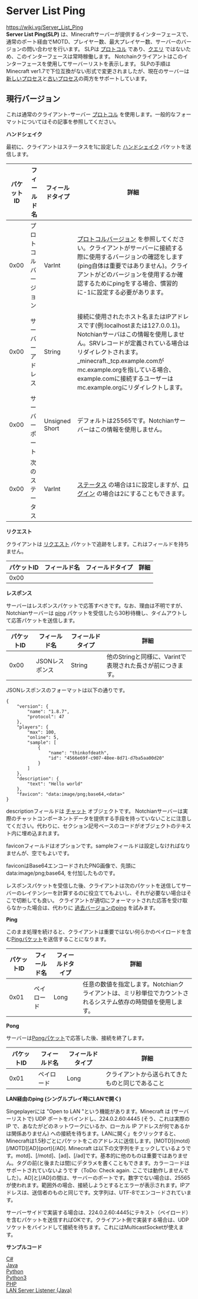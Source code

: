 # Server List Ping
https://wiki.vg/Server_List_Ping \
**Server List Ping(SLP)** は、Minecraftサーバーが提供するインターフェースで、通常のポート経由でMOTD、プレイヤー数、最大プレイヤー数、サーバーのバージョンの問い合わせを行います。 
SLPは [プロトコル](https://wiki.vg/Protocol) であり、[クエリ](https://wiki.vg/Query) ではないため、このインターフェースは常時稼働します。 
Notchainクライアントはこのインターフェースを使用してサーバーリストを表示します。
SLPの手順はMinecraft ver1.7で下位互換がない形式で変更されましたが、現在のサーバーは[新しいプロセス](https://c4k3.github.io/wiki.vg/Server_List_Ping.html#Current)と[古いプロセス](https://c4k3.github.io/wiki.vg/Server_List_Ping.html#1.6)の両方をサポートしています。

## 現行バージョン

これは通常のクライアント-サーバー [プロトコル](https://wiki.vg/Protocol) を使用します。一般的なフォーマットについてはその記事を参照してください。

**ハンドシェイク**

最初に、クライアントはステータスを1に設定した [ハンドシェイク](https://c4k3.github.io/wiki.vg/Protocol.html#Handshake) パケットを送信します。


| パケットID | フィールド名 | フィールドタイプ | 詳細 |
-- | -- | -- |-- 
|0x00| プロトコルバージョン  | VarInt | [プロトコルバージョン](https://wiki.vg/Protocol_version_numbers) を参照してください。クライアントがサーバーに接続する際に使用するバージョンの確認をします(ping自体は重要ではありません)。クライアントがどのバージョンを使用するか確認するためにpingをする場合、慣習的に-1に設定する必要があります。 |
|0x00| サーバーアドレス| String | 接続に使用されたホスト名またはIPアドレスです(例:localhostまたは127.0.0.1)。Notchianサーバはこの情報を使用しません。SRVレコードが定義されている場合はリダイレクトされます。_minecraft._tcp.example.comがmc.example.orgを指している場合、example.comに接続するユーザーはmc.example.orgにリダイレクトします。|
|0x00| サーバーポート | Unsigned Short | デフォルトは25565です。Notchianサーバーはこの情報を使用しません。|
|0x00| 次のステータス | VarInt  | [ステータス](https://wiki.vg/Protocol#Status) の場合は1に設定しますが、[ログイン](https://wiki.vg/Protocol#Login) の場合は2にすることもできます。|


**リクエスト**

クライアントは [リクエスト](https://wiki.vg/Protocol#Request) パケットで追跡をします。これはフィールドを持ちません。

| パケットID | フィールド名 | フィールドタイプ | 詳細 |
-- | -- | -- |-- 
|0x00||||

**レスポンス**

サーバーはレスポンスパケットで応答すべきです。なお、理由は不明ですが、Notchianサーバーは [ping](https://wiki.vg/Protocol#Ping) パケットを受信したら30秒待機し、タイムアウトして応答パケットを送信します。

| パケットID | フィールド名 | フィールドタイプ | 詳細 |
-- | -- | -- |-- 
|0x00|JSONレスポンス|String |他のStringと同様に、Varintで表現された長さが前につきます。|

JSONレスポンスのフォーマットは以下の通りです。

```
{
    "version": {
        "name": "1.8.7",
        "protocol": 47
    },
    "players": {
        "max": 100,
        "online": 5,
        "sample": [
            {
                "name": "thinkofdeath",
                "id": "4566e69f-c907-48ee-8d71-d7ba5aa00d20"
            }
        ]
    },
    "description": {
        "text": "Hello world"
    },
    "favicon": "data:image/png;base64,<data>"
}
```

descriptionフィールドは [チャット](https://wiki.vg/Chat) オブジェクトです。
Notchianサーバーは実際のチャットコンポーネントデータを提供する手段を持っていないことに注意してください。代わりに、セクション記号ベースのコードがオブジェクトのテキスト内に埋め込まれます。


faviconフィールドはオプションです。sampleフィールドは設定しなければなりませんが、空でもよいです。


faviconはBase64エンコードされたPNG画像で、先頭にdata:image/png;base64, を付加したものです。

レスポンスパケットを受信した後、クライアントは次のパケットを送信してサーバーのレイテンシーを計算するのに役立ててもよいし、それが必要ない場合はそこで切断しても良い。
クライアントが適切にフォーマットされた応答を受け取らなかった場合は、代わりに [過去バージョンのping](https://wiki.vg/Server_List_Ping#1.6) を試みます。

**Ping**

このまま処理を続けると、クライアントは重要ではない何らかのペイロードを含む[Pingパケット](https://wiki.vg/Protocol#Ping)を送信することになります。


| パケットID | フィールド名 | フィールドタイプ | 詳細 |
-- | -- | -- |-- 
|0x01|ペイロード|Long|任意の数値を指定します。Notchianクライアントは、ミリ秒単位でカウントされるシステム依存の時間値を使用します。|


**Pong**

サーバーは[Pongパケット](https://wiki.vg/Protocol#Pong)で応答した後、接続を終了します。


| パケットID | フィールド名 | フィールドタイプ | 詳細 |
-- | -- | -- |-- 
0x01|ペイロード|Long|クライアントから送られてきたものと同じであること|

**LAN経由のping (シングルプレイ時にLANで開く)**

Singeplayerには "Open to LAN "という機能があります。Minecraft は (サーバーリストで) UDP ポートをバインドし、224.0.2.60:4445 (そう、これは実際の IP で、あなたがどのネットワークにいるか、ローカル IP アドレスが何であるかは関係ありません) への接続を待ちます。LANに開く」をクリックすると、Minecraftは1.5秒ごとにパケットをこのアドレスに送信します。[MOTD]{motd}[/MOTD][AD]{port}[/AD]. Minecraft は以下の文字列をチェックしているようです。motd]、[/motd]、[ad]、[/ad]です。基本的に他のものは重要ではありません。タグの前(と後または間)にデタラメを書くこともできます。カラーコードはサポートされていないようです（ToDo: Check again. ここでは動作しませんでした）。AD]と[/AD]の間は、サーバーのポートです。数字でない場合は、25565が使われます。範囲外の場合、接続しようとするとエラーが表示されます。IPアドレスは、送信者のものと同じです。文字列は、UTF-8でエンコードされています。

サーバーサイドで実装する場合は、224.0.2.60:4445にテキスト（ペイロード）を含むパケットを送信すればOKです。クライアント側で実装する場合は、UDPソケットをバインドして接続を待ちます。これにはMulticastSocketが使えます。

**サンプルコード**

[C#](https://gist.github.com/csh/2480d14fbbb33b4bbae3)\
[Java](https://gist.github.com/zh32/7190955)\
[Python](https://gist.github.com/1209061)\
[Python3](https://gist.github.com/ewized/97814f57ac85af7128bf)\
[PHP](https://github.com/xPaw/PHP-Minecraft-Query)\
[LAN Server Listener (Java)](https://gitlab.bixilon.de/bixilon/minosoft/-/blob/development/src/main/java/de/bixilon/minosoft/protocol/protocol/LANServerListener.java)
